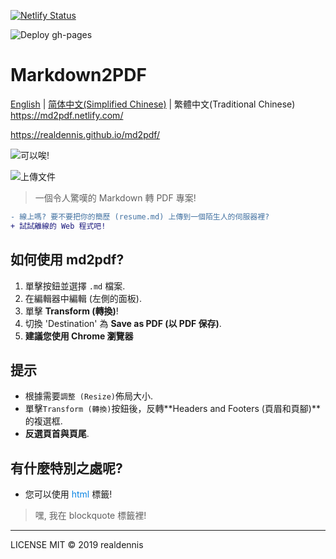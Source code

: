 [![Netlify Status](https://api.netlify.com/api/v1/badges/c4c9c07a-bd99-4382-8b19-4ae3abc8f104/deploy-status)](https://app.netlify.com/sites/md2pdf/deploys)

![Deploy gh-pages](https://github.com/realdennis/md2pdf/actions/workflows/deploy.yaml/badge.svg)

# Markdown2PDF 
[English](./README.md) | [简体中文(Simplified Chinese)](./README_cn.md) | 繁體中文(Traditional Chinese)  
https://md2pdf.netlify.com/

https://realdennis.github.io/md2pdf/


![可以唉!](https://media.giphy.com/media/MuAtuqUGnn2PKsXhs6/giphy.gif)

![上傳文件](https://media.giphy.com/media/cZ1f4b46P3LGszuXuy/giphy.gif)

> 一個令人驚嘆的 Markdown 轉 PDF 專案!
```diff
- 線上嗎? 要不要把你的簡歷 (resume.md) 上傳到一個陌生人的伺服器裡?
+ 試試離線的 Web 程式吧!
```

## 如何使用 md2pdf?
1. 單擊按鈕並選擇 `.md` 檔案.
2. 在編輯器中編輯 (左側的面板).
3. 單擊 **Transform (轉換)**!
4. 切換 'Destination' 為 **Save as PDF (以 PDF 保存)**.
5. **建議您使用 Chrome 瀏覽器**

## 提示
- 根據需要`調整 (Resize)`佈局大小.
- 單擊`Transform (轉換)`按鈕後，反轉**Headers and Footers (頁眉和頁腳)**的複選框.
- **反選頁首與頁尾**.

## 有什麼特別之處呢?
- 您可以使用 <span style="color:#0984e3">html</span> 標籤!
<blockquote>嘿, 我在 blockquote 標籤裡!</blockquote> 

---

LICENSE MIT © 2019 realdennis
